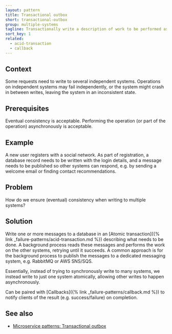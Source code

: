 ```yaml
---
layout: pattern
title: Transactional outbox
short: transactional-outbox
group: multiple-systems
tagline: Transactionally write a description of work to be performed asynchronously
sort_key: 1
related:
  - acid-transaction
  - callback
---
```


## Context

Some requests need to write to several independent systems. Operations on independent systems may fail independently, or the system might crash in between writes, leaving the system in an inconsistent state.

## Prerequisites

Eventual consistency is acceptable. Performing the operation (or part of the operation) asynchronously is acceptable.

## Example

A new user registers with a social network. As part of registration, a database record needs to be written with the login details, and a message needs to be published so other systems can respond, e.g. by sending a welcome email or finding contact recommendations.

## Problem

How do we ensure (eventual) consistency when writing to multiple systems?

## Solution

Write one or more messages to a database in an [Atomic transaction]({% link _failure-patterns/acid-transaction.md %}) describing what needs to be done. A background process reads these messages and performs the work on the other systems, retrying until it succeeds. A common approach is for the background process to publish the messages to a dedicated messaging system, e.g. RabbitMQ or AWS SNS/SQS.

Essentially, instead of trying to synchronously write to many systems, we instead write to just one system atomically, allowing other writes to happen asynchronously.

Can be paired with [Callbacks]({% link _failure-patterns/callback.md %}) to notify clients of the result (e.g. success/failure) on completion.

## See also

- [Microservice patterns: Transactional outbox](https://microservices.io/patterns/data/transactional-outbox.html)
